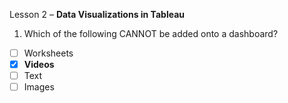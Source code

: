 Lesson 2 – **Data Visualizations in Tableau**

1. Which of the following CANNOT be added onto a dashboard?

- [ ] Worksheets
- [x]	**Videos**
- [ ]	Text
- [ ]	Images

